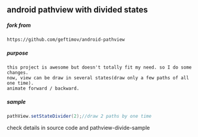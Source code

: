 ## android pathview with divided states

##### fork from

	https://github.com/geftimov/android-pathview
	
##### purpose

	this project is awesome but doesn't totally fit my need. so I do some changes.
	now, view can be draw in several states(draw only a few paths of all one time).
	animate forward / backward.
	
##### sample

```java
pathView.setStateDivider(2);//draw 2 paths by one time
```
check details in source code and pathview-divide-sample
